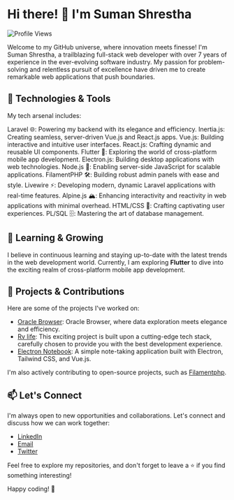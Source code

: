 # Hi there! 👋 I'm Suman Shrestha

![Profile Views](https://komarev.com/ghpvc/?username=summonshr&color=blueviolet)

Welcome to my GitHub universe, where innovation meets finesse! I'm Suman Shrestha, a trailblazing full-stack web developer with over 7 years of experience in the ever-evolving software industry. My passion for problem-solving and relentless pursuit of excellence have driven me to create remarkable web applications that push boundaries.

## 🚀 Technologies & Tools

My tech arsenal includes:

Laravel 🌐: Powering my backend with its elegance and efficiency.
Inertia.js: Creating seamless, server-driven Vue.js and React.js apps.
Vue.js: Building interactive and intuitive user interfaces.
React.js: Crafting dynamic and reusable UI components.
Flutter 📱: Exploring the world of cross-platform mobile app development.
Electron.js: Building desktop applications with web technologies.
Node.js 🚀: Enabling server-side JavaScript for scalable applications.
FilamentPHP 🛠️: Building robust admin panels with ease and style.
Livewire ⚡: Developing modern, dynamic Laravel applications with real-time features.
Alpine.js 🏔️: Enhancing interactivity and reactivity in web applications with minimal overhead.
HTML/CSS 🌈: Crafting captivating user experiences.
PL/SQL 🗄️: Mastering the art of database management.

## 🌱 Learning & Growing

I believe in continuous learning and staying up-to-date with the latest trends in the web development world. Currently, I am exploring **Flutter** to dive into the exciting realm of cross-platform mobile app development.

## 🌟 Projects & Contributions

Here are some of the projects I've worked on:

- [Oracle Browser](https://github.com/Summonshr/oracle-browser): Oracle Browser, where data exploration meets elegance and efficiency.
- [Rv life](https://github.com/Summonshr/rvlife): This exciting project is built upon a cutting-edge tech stack, carefully chosen to provide you with the best development experience.
- [Electron Notebook](https://github.com/Summonshr/electron-notebook): A simple note-taking application built with Electron, Tailwind CSS, and Vue.js.

I'm also actively contributing to open-source projects, such as [Filamentphp](https://github.com/filamentphp/filament).

## 📫 Let's Connect

I'm always open to new opportunities and collaborations. Let's connect and discuss how we can work together:

- [LinkedIn](https://linkedin.com/in/suman-shresth)
- [Email](mailto:summonshr@gmail.com)
- [Twitter](https://twitter.com/sumfreelancer)

Feel free to explore my repositories, and don't forget to leave a ⭐️ if you find something interesting!

Happy coding! 🚀
